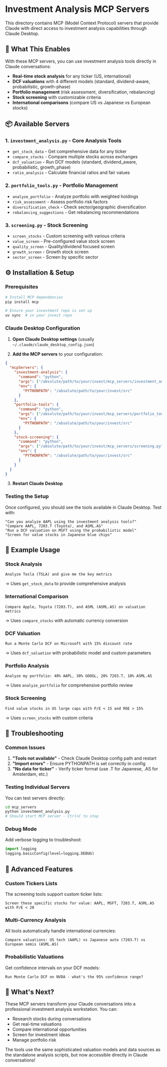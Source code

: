 # Investment Analysis MCP Servers

This directory contains MCP (Model Context Protocol) servers that provide Claude with direct access to investment analysis capabilities through Claude Desktop.

## 🚀 What This Enables

With these MCP servers, you can use investment analysis tools directly in Claude conversations:

- **Real-time stock analysis** for any ticker (US, international)
- **DCF valuations** with 4 different models (standard, dividend-aware, probabilistic, growth-phase)
- **Portfolio management** (risk assessment, diversification, rebalancing)
- **Stock screening** with customizable criteria
- **International comparisons** (compare US vs Japanese vs European stocks)

## 📦 Available Servers

### 1. `investment_analysis.py` - Core Analysis Tools
- `get_stock_data` - Get comprehensive data for any ticker
- `compare_stocks` - Compare multiple stocks across exchanges
- `dcf_valuation` - Run DCF models (standard, dividend_aware, probabilistic, growth_phase)  
- `ratio_analysis` - Calculate financial ratios and fair values

### 2. `portfolio_tools.py` - Portfolio Management
- `analyze_portfolio` - Analyze portfolio with weighted holdings
- `risk_assessment` - Assess portfolio risk factors
- `diversification_check` - Check sector/geographic diversification
- `rebalancing_suggestions` - Get rebalancing recommendations

### 3. `screening.py` - Stock Screening
- `screen_stocks` - Custom screening with various criteria
- `value_screen` - Pre-configured value stock screen
- `quality_screen` - Quality/dividend focused screen  
- `growth_screen` - Growth stock screen
- `sector_screen` - Screen by specific sector

## ⚙️ Installation & Setup

### Prerequisites
```bash
# Install MCP dependencies
pip install mcp

# Ensure your investment repo is set up
uv sync  # in your invest repo
```

### Claude Desktop Configuration

1. **Open Claude Desktop settings** (usually `~/.claude/claude_desktop_config.json`)

2. **Add the MCP servers** to your configuration:

```json
{
  "mcpServers": {
    "investment-analysis": {
      "command": "python",
      "args": ["/absolute/path/to/your/invest/mcp_servers/investment_analysis.py"],
      "env": {
        "PYTHONPATH": "/absolute/path/to/your/invest/src"
      }
    },
    "portfolio-tools": {
      "command": "python", 
      "args": ["/absolute/path/to/your/invest/mcp_servers/portfolio_tools.py"],
      "env": {
        "PYTHONPATH": "/absolute/path/to/your/invest/src"
      }
    },
    "stock-screening": {
      "command": "python",
      "args": ["/absolute/path/to/your/invest/mcp_servers/screening.py"], 
      "env": {
        "PYTHONPATH": "/absolute/path/to/your/invest/src"
      }
    }
  }
}
```

3. **Restart Claude Desktop**

### Testing the Setup

Once configured, you should see the tools available in Claude Desktop. Test with:

```
"Can you analyze AAPL using the investment analysis tools?"
"Compare AAPL, 7203.T (Toyota), and ASML.AS"
"Run a DCF valuation on MSFT using the probabilistic model"
"Screen for value stocks in Japanese blue chips"
```

## 🎯 Example Usage

### Stock Analysis
```
Analyze Tesla (TSLA) and give me the key metrics
```
→ Uses `get_stock_data` to provide comprehensive analysis

### International Comparison  
```
Compare Apple, Toyota (7203.T), and ASML (ASML.AS) on valuation metrics
```
→ Uses `compare_stocks` with automatic currency conversion

### DCF Valuation
```
Run a Monte Carlo DCF on Microsoft with 15% discount rate
```
→ Uses `dcf_valuation` with probabilistic model and custom parameters

### Portfolio Analysis
```
Analyze my portfolio: 40% AAPL, 30% GOOGL, 20% 7203.T, 10% ASML.AS
```
→ Uses `analyze_portfolio` for comprehensive portfolio review

### Stock Screening
```
Find value stocks in US large caps with P/E < 15 and ROE > 15%
```
→ Uses `screen_stocks` with custom criteria

## 🔧 Troubleshooting

### Common Issues

1. **"Tools not available"** - Check Claude Desktop config path and restart
2. **"Import errors"** - Ensure PYTHONPATH is set correctly in config
3. **"No data for ticker"** - Verify ticker format (use .T for Japanese, .AS for Amsterdam, etc.)

### Testing Individual Servers

You can test servers directly:
```bash
cd mcp_servers
python investment_analysis.py
# Should start MCP server - Ctrl+C to stop
```

### Debug Mode

Add verbose logging to troubleshoot:
```python
import logging
logging.basicConfig(level=logging.DEBUG)
```

## 🌟 Advanced Features

### Custom Tickers Lists
The screening tools support custom ticker lists:
```
Screen these specific stocks for value: AAPL, MSFT, 7203.T, ASML.AS with P/E < 20
```

### Multi-Currency Analysis  
All tools automatically handle international currencies:
```
Compare valuations: US tech (AAPL) vs Japanese auto (7203.T) vs European semis (ASML.AS)
```

### Probabilistic Valuations
Get confidence intervals on your DCF models:
```
Run Monte Carlo DCF on NVDA - what's the 95% confidence range?
```

## 🚀 What's Next?

These MCP servers transform your Claude conversations into a professional investment analysis workstation. You can:

- Research stocks during conversations
- Get real-time valuations  
- Compare international opportunities
- Screen for investment ideas
- Manage portfolio risk

The tools use the same sophisticated valuation models and data sources as the standalone analysis scripts, but now accessible directly in Claude conversations!